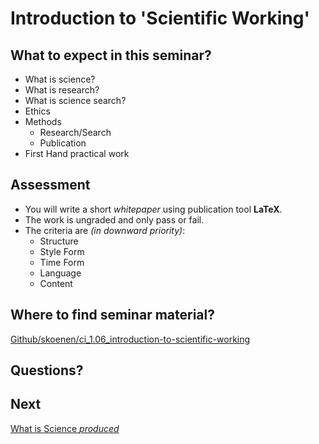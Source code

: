 # Introduction to 'Scientific Working'

## What to expect in this seminar?

- What is science?
- What is research?
- What is science search?
- Ethics
- Methods
  - Research/Search
  - Publication
- First Hand practical work

## Assessment

- You will write a short _whitepaper_ using publication tool **LaTeX**.
- The work is ungraded and only pass or fail.
- The criteria are _(in downward priority)_:
  - Structure
  - Style Form
  - Time Form
  - Language
  - Content

## Where to find seminar material?

<a href="https://github.com/skoenen/ci_1.06_introduction-to-scientific-working"
  target="_blank">Github/skoenen/ci_1.06_introduction-to-scientific-working</a>

## Questions?

## Next
[What is Science _produced_](L01_What-is-science.md)
